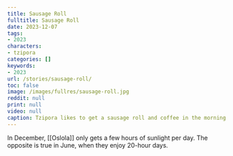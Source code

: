 ```yaml
---
title: Sausage Roll
fulltitle: Sausage Roll
date: 2023-12-07
tags:
- 2023
characters:
- tzipora
categories: []
keywords:
- 2023
url: /stories/sausage-roll/
toc: false
image: /images/fullres/sausage-roll.jpg
reddit: null
print: null
video: null
caption: Tzipora likes to get a sausage roll and coffee in the morning before school.
---
```

In December, [[Oslola]] only gets a few hours of sunlight per day. The opposite is true in June, when they enjoy 20-hour days.
